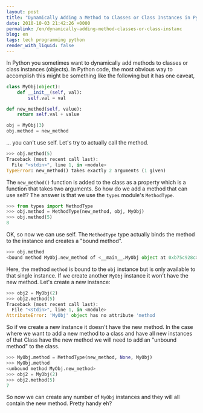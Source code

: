 ```yaml
---
layout: post
title: "Dynamically Adding a Method to Classes or Class Instances in Python"
date: 2010-10-03 21:42:26 +0000
permalink: /en/dynamically-adding-method-classes-or-class-instanc
blog: en
tags: tech programming python
render_with_liquid: false
---
```


In Python you sometimes want to dynamically add methods to classes or
class instances (objects). In Python code, the most obvious way to
accomplish this might be something like the following but it has one
caveat,

```python
class MyObj(object):
    def __init__(self, val):
        self.val = val

def new_method(self, value):
    return self.val + value

obj = MyObj(3)
obj.method = new_method
```

... you can't use self. Let's try to actually call the method.

```python
>>> obj.method(5)
Traceback (most recent call last):
  File "<stdin>", line 1, in <module>
TypeError: new_method() takes exactly 2 arguments (1 given)
```

The `new_method()` function is added to the class as a property which is
a function that takes two arguments. So how do we add a method that can
use self? The answer is that we use the `types` module's `MethodType`.

```python
>>> from types import MethodType
>>> obj.method = MethodType(new_method, obj, MyObj)
>>> obj.method(5)
8
```

OK, so now we can use self. The `MethodType` type actually binds the
method to the instance and creates a "bound method".

```python
>>> obj.method
<bound method MyObj.new_method of <__main__.MyObj object at 0xb75c928c>>
```

Here, the method `method` is bound to the `obj` instance but is only
available to that single instance. If we create another `MyObj` instance
it won't have the new method. Let's create a new instance:

```python
>>> obj2 = MyObj(2)
>>> obj2.method(5)
Traceback (most recent call last):
  File "<stdin>", line 1, in <module>
AttributeError: 'MyObj' object has no attribute 'method
```

So if we create a new instance it doesn't have the new method. In the
case where we want to add a new method to a class and have all new
instances of that Class have the new method we will need to add an
"unbound method" to the class.

```python
>>> MyObj.method = MethodType(new_method, None, MyObj)
>>> MyObj.method
<unbound method MyObj.new_method>
>>> obj2 = MyObj(2)
>>> obj2.method(5)
7
```

So now we can create any number of `MyObj` instances and they will all
contain the new method. Pretty handy eh?

